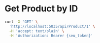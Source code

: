 # Get Product by ID

```bash
curl -X 'GET' \
  'http://localhost:5035/api/Product/1' \
  -H 'accept: text/plain' \
  -H 'Authorization: Bearer {seu_token}'
```
